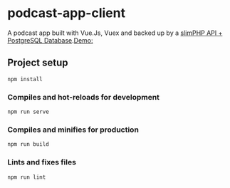 # podcast-app-client

A podcast app built with Vue.Js, Vuex and backed up by a [slimPHP API + PostgreSQL Database](https://github.com/bophelo/podcast-app).[Demo:](https://bophelo-podcast-app-client.herokuapp.com/)

## Project setup
```
npm install
```

### Compiles and hot-reloads for development
```
npm run serve
```

### Compiles and minifies for production
```
npm run build
```

### Lints and fixes files
```
npm run lint
```

